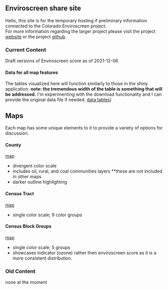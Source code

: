 

## Enviroscreen share site
Hello, this site is for the temporary hosting if preliminary information connected to the Colorado Enviroscreen project.
<br>
For more information regarding the larger project please visit the project [website](https://cdphe.colorado.gov/enviroscreen) or the project [github](https://github.com/GeospatialCentroid/Colorado-EnviroScreen).


### Current Content

Draft versions of Enviroscreen score as of 2021-12-06

#### Data for all map features

The tables visualized here will function similarly to those in the shiny application.
**note: the tremendous width of the table is something that will be addressed.**
I'm experimenting with the download functionality and I can provide the original data file if needed.
[data tables](https://geospatialcentroid.github.io/enviroscreen/generateScoreTables.html))

## Maps
Each map has some unique elements to it to provide a variety of options for discussion.

#### County

[map](https://geospatialcentroid.github.io/enviroscreen/countyMap.html)

- divergent color scale
- includes oil, rural, and coal communities layers **these are not included in other maps
- darker outline highlighting

#### Census Tract  

[map](https://geospatialcentroid.github.io/enviroscreen/censusTractMap.html)

- single color scale; 9 color groups

#### Census Block Groups

[map](https://geospatialcentroid.github.io/enviroscreen/censusBlockGroupMap.html)

- single color scale; 5 groups
- showcases indicator (ozone) rather then enviroscreen score as it is a more consistent distribution.

### Old Content

none at the moment
